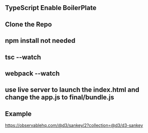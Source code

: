 ## TypeScript Enable BoilerPlate

## Clone the Repo

## npm install not needed

## tsc --watch

## webpack --watch

## use live server to launch the index.html and change the app.js to final/bundle.js

## Example

https://observablehq.com/@d3/sankey/2?collection=@d3/d3-sankey
